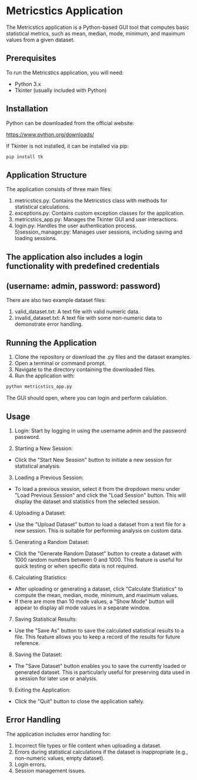 # Metricstics Application

The Metricstics application is a Python-based GUI tool that computes basic statistical metrics, such as mean, median, mode, minimum, and maximum values from a given dataset.

## Prerequisites

To run the Metricstics application, you will need:

- Python 3.x
- Tkinter (usually included with Python)

## Installation

Python can be downloaded from the official website:


https://www.python.org/downloads/ 

If Tkinter is not installed, it can be installed via pip:

```bash
pip install tk
```

## Application Structure
The application consists of three main files:

1) metricstics.py: Contains the Metricstics class with methods for statistical calculations.
2) exceptions.py: Contains custom exception classes for the application.
3) metricstics_app.py: Manages the Tkinter GUI and user interactions.
4) login.py: Handles the user authentication process.
5)session_manager.py: Manages user sessions, including saving and loading sessions.

## The application also includes a login functionality with predefined credentials 
## (username: admin, password: password)

There are also two example dataset files:
1) valid_dataset.txt: A text file with valid numeric data.
2) invalid_dataset.txt: A text file with some non-numeric data to demonstrate error handling.

## Running the Application
1. Clone the repository or download the .py files and the dataset examples.
2. Open a terminal or command prompt.
3. Navigate to the directory containing the downloaded files.
4. Run the application with:

```bash
python metricstics_app.py
```
The GUI should open, where you can login and perform calulation.

## Usage
1. Login: Start by logging in using the username admin and the password password.

2. Starting a New Session:
* Click the "Start New Session" button to initiate a new session for statistical analysis.
  
3. Loading a Previous Session:
* To load a previous session, select it from the dropdown menu under "Load Previous Session" and click the "Load Session" button. This will display the dataset and statistics from the selected session.

4. Uploading a Dataset:
* Use the "Upload Dataset" button to load a dataset from a text file for a new session. This is suitable for performing analysis on custom data.

5. Generating a Random Dataset:
* Click the "Generate Random Dataset" button to create a dataset with 1000 random numbers between 0 and 1000. This feature is useful for quick testing or when specific data is not required.

6. Calculating Statistics:
* After uploading or generating a dataset, click "Calculate Statistics" to compute the mean, median, mode, minimum, and maximum values.
* If there are more than 10 mode values, a "Show Mode" button will appear to display all mode values in a separate window.

7. Saving Statistical Results:
* Use the "Save As" button to save the calculated statistical results to a file. This feature allows you to keep a record of the results for future reference.

8. Saving the Dataset:
* The "Save Dataset" button enables you to save the currently loaded or generated dataset. This is particularly useful for preserving data used in a session for later use or analysis.

9. Exiting the Application:
* Click the "Quit" button to close the application safely.

## Error Handling
The application includes error handling for:
1. Incorrect file types or file content when uploading a dataset.
2. Errors during statistical calculations if the dataset is inappropriate (e.g., non-numeric values, empty dataset).
3. Login errors.
4. Session management issues.
